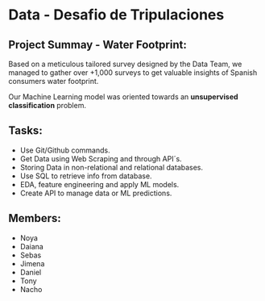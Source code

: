 # Data - Desafio de Tripulaciones


## Project Summay - Water Footprint:

Based on a meticulous tailored survey designed by the Data Team, we managed to gather over +1,000 surveys to get valuable insights of Spanish consumers water footprint. 

Our Machine Learning model was oriented towards an **unsupervised classification** problem.

## Tasks:

* Use Git/Github commands.
* Get Data using Web Scraping and through API´s.
* Storing Data in non-relational and relational databases.
* Use SQL to retrieve info from database.
* EDA, feature engineering and apply ML models.
* Create API to manage data or ML predictions. 





## Members:

* Noya
* Daiana
* Sebas
* Jimena
* Daniel
* Tony
* Nacho

